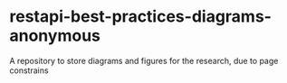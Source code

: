 # restapi-best-practices-diagrams-anonymous
A repository to store diagrams and figures for the research, due to page constrains
